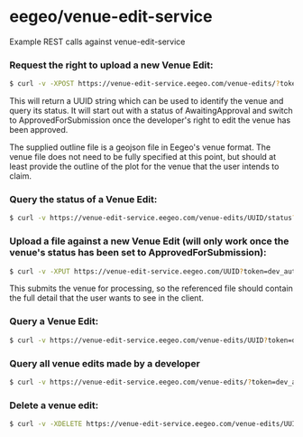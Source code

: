 # eegeo/venue-edit-service
Example REST calls against venue-edit-service

### Request the right to upload a new Venue Edit:

```sh
$ curl -v -XPOST https://venue-edit-service.eegeo.com/venue-edits/?token=dev_auth_token -F venue_street_address="<address>" -F venue_phone_number="<phone no.>" -F venue_email="<email address>" -F venue_outline="@/path/to/my/file"
```

This will return a UUID string which can be used to identify the venue and query its status.  It will start out with a status of AwaitingApproval and switch to ApprovedForSubmission once the developer's right to edit the venue has been approved.  

The supplied outline file is a geojson file in Eegeo's venue format.  The venue file does not need to be fully specified at this point, but should at least provide the outline of the plot for the venue that the user intends to claim.

### Query the status of a Venue Edit:

```sh
$ curl -v https://venue-edit-service.eegeo.com/venue-edits/UUID/status?token=dev_auth_token
```

### Upload a file against a new Venue Edit (will only work once the venue's status has been set to ApprovedForSubmission):

```sh
$ curl -v -XPUT https://venue-edit-service.eegeo.com/UUID?token=dev_auth_token -F name="my venue name" -F comment="my venue comment" -F file="@/path/to/my/file"
```

This submits the venue for processing, so the referenced file should contain the full detail that the user wants to see in the client.

### Query a Venue Edit:

```sh
$ curl -v https://venue-edit-service.eegeo.com/venue-edits/UUID?token=dev_auth_token
```

### Query all venue edits made by a developer 

```sh
$ curl -v https://venue-edit-service.eegeo.com/venue-edits/?token=dev_auth_token
```

### Delete a venue edit:

```sh
$ curl -v -XDELETE https://venue-edit-service.eegeo.com/venue-edits/UUID?token=dev_auth_token
```

